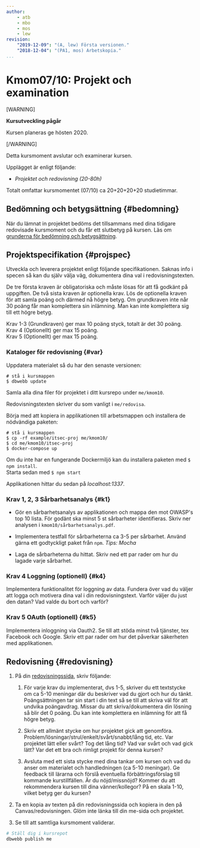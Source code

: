 ```yaml
---
author:
    - atb
    - mbo
    - mos
    - lew
revision:
    "2019-12-09": "(A, lew) Första versionen."
    "2018-12-04": "(PA1, mos) Arbetskopia."
...
```

Kmom07/10: Projekt och examination
==================================

[WARNING]

**Kursutveckling pågår**

Kursen planeras ge hösten 2020.

[/WARNING]

Detta kursmoment avslutar och examinerar kursen.

Upplägget är enligt följande:

* _Projektet och redovisning (20-80h)_

Totalt omfattar kursmomentet (07/10) ca 20+20+20+20 studietimmar.



Bedömning och betygsättning {#bedomning}
--------------------------------------------------------------------

När du lämnat in projektet bedöms det tillsammans med dina tidigare redovisade kursmoment och du får ett slutbetyg på kursen. Läs om [grunderna för bedömning och betygsättning](kurser/bedomning-och-betygsattning).



Projektspecifikation {#projspec}
--------------------------------------------------------------------

Utveckla och leverera projektet enligt följande specifikationen. Saknas info i specen så kan du själv välja väg, dokumentera dina val i redovisningstexten.

De tre första kraven är obligatoriska och måste lösas för att få godkänt på uppgiften. De två sista kraven är optionella krav. Lös de optionella kraven för att samla poäng och därmed nå högre betyg. Om grundkraven inte når 30 poäng får man komplettera sin inlämning. Man kan inte komplettera sig till ett högre betyg.

Krav 1-3 (Grundkraven) ger max 10 poäng styck, totalt är det 30 poäng.  
Krav 4 (Optionellt) ger max 15 poäng.  
Krav 5 (Optionellt) ger max 15 poäng.  



### Kataloger för redovisning {#var}

Uppdatera materialet så du har den senaste versionen:

```
# stå i kursmappen
$ dbwebb update
```

Samla alla dina filer för projektet i ditt kursrepo under `me/kmom10`.

Redovisningstexten skriver du som vanligt i `me/redovisa`.

Börja med att kopiera in applikationen till arbetsmappen och installera de nödvändiga paketen:

```
# stå i kursmappen
$ cp -rf example/itsec-proj me/kmom10/
$ cd me/kmom10/itsec-proj
$ docker-compose up
```

Om du inte har en fungerande Dockermiljö kan du installera paketen med `$ npm install`.  
Starta sedan med `$ npm start`

Applikationen hittar du sedan på *localhost:1337*.



### Krav 1, 2, 3 Sårbarhetsanalys {#k1}

* Gör en sårbarhetsanalys av applikationen och mappa den mot OWASP's top 10 lista. För godänt ska minst 5 st sårbarheter identifieras. Skriv ner analysen i `kmom10/sårbarhetsanalys.pdf`.

* Implementera testfall för sårbarheterna ca 3-5 per sårbarhet. Använd gärna ett godtyckligt paket från `npm`. *Tips: Mocha*

* Laga de sårbarheterna du hittat. Skriv ned ett par rader om hur du lagade varje sårbarhet.




### Krav 4 Loggning (optionell) {#k4}

Implementera funktionalitet för loggning av data. Fundera över vad du väljer att logga och motivera dina val i din redovisningstext. Varför väljer du just den datan? Vad valde du bort och varför?



### Krav 5 OAuth (optionell) {#k5}

Implementera inloggning via Oauth2. Se till att stöda minst två tjänster, tex Facebook och Google. Skriv ett par rader om hur det påverkar säkerheten med applikationen.



Redovisning {#redovisning}
--------------------------------------------------------------------

1. På din [redovisningssida](./../redovisa), skriv följande:

    1. För varje krav du implementerat, dvs 1-5, skriver du ett textstycke om ca 5-10 meningar där du beskriver vad du gjort och hur du tänkt. Poängsättningen tar sin start i din text så se till att skriva väl för att undvika poängavdrag. Missar du att skriva/dokumentera din lösning så blir det 0 poäng. Du kan inte komplettera en inlämning för att få högre betyg.

    1. Skriv ett allmänt stycke om hur projektet gick att genomföra. Problem/lösningar/strul/enkelt/svårt/snabbt/lång tid, etc. Var projektet lätt eller svårt? Tog det lång tid? Vad var svårt och vad gick lätt? Var det ett bra och rimligt projekt för denna kursen?

    1. Avsluta med ett sista stycke med dina tankar om kursen och vad du anser om materialet och handledningen (ca 5-10 meningar). Ge feedback till lärarna och förslå eventuella förbättringsförslag till kommande kurstillfällen. Är du nöjd/missnöjd? Kommer du att rekommendera kursen till dina vänner/kollegor? På en skala 1-10, vilket betyg ger du kursen?

2. Ta en kopia av texten på din redovisningssida och kopiera in den på Canvas/redovisningen. Glöm inte länka till din me-sida och projektet.

3. Se till att samtliga kursmoment validerar.

```bash
# Ställ dig i kursrepot
dbwebb publish me
```

